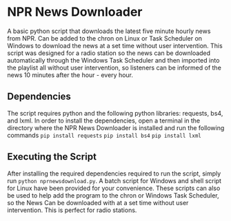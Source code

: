 # NPR News Downloader
A basic python script that downloads the latest five minute hourly news from NPR. Can be added to the chron on Linux or Task Scheduler on Windows to download the news at a set time without user intervention. This script was designed for a radio station so the news can be downloaded automatically through the Windows Task Scheduler and then imported into the playlist all without user intervention, so listeners can be informed of the news 10 minutes after the hour - every hour.
## Dependencies
The script requires python and the following python libraries: requests, bs4, and lxml. In order to install the dependencies, open a terminal in the directory where the NPR News Downloader is installed and run the following commands
```pip install requests```
```pip install bs4```
```pip install lxml```

## Executing the Script
After installing the required dependencies required to run the script, simply run ```python nprnewsdownload.py```. A batch script for Windows and shell script for Linux have been provided for your convenience. These scripts can also be used to help add the program to the chron or Windows Task Scheduler, so the News Can be downloaded with at a set time without user intervention. This is perfect for radio stations.
